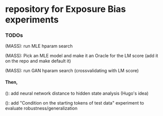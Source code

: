 # repository for Exposure Bias experiments

### TODOs

(MASS): run MLE hparam search

(MASS): Pick an MLE model and make it an Oracle for the LM score (add it on the repo and make default it)

(MASS): run GAN hparam search (crossvalidating with LM score)

#### Then,

(): add neural network distance to hidden state analysis (Hugo's idea)

(): add "Condition on the starting tokens of test data" experiment to evaluate robustness/generalization


